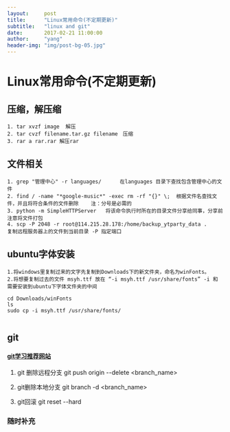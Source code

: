 ```yaml
---
layout:     post
title:      "Linux常用命令(不定期更新)"
subtitle:   "linux and git"
date:       2017-02-21 11:00:00
author:     "yang"
header-img: "img/post-bg-05.jpg"
---
```


# Linux常用命令(不定期更新)

## 压缩，解压缩
    
    1. tar xvzf image  解压
    2. tar cvzf filename.tar.gz filename　压缩
    3. rar a rar.rar 解压rar
    
    
## 文件相关
    
    1. grep "管理中心" -r languages/      在languages 目录下查找包含管理中心的文件
    2. find / -name "*google-music*" -exec rm -rf "{}" \;  根据文件名查找文件，并且将符合条件的文件删除    注：分号是必需的
    3. python -m SimpleHTTPServer   将该命令执行时所在的目录文件分享给同事，分享前注意将文件打包
    4. scp -P 2048 -r root@114.215.28.178:/home/backup_ytparty_data .            复制远程服务器上的文件到当前目录 -P 指定端口  
## ubuntu字体安装

	1.将windows里复制过来的文字先复制到Downloads下的新文件夹，命名为winFonts。
	2.将想要复制过去的文件 msyh.ttf 放在 “-i msyh.ttf /usr/share/fonts” -i 和 需要安装到ubuntu下字体文件夹的中间

```
cd Downloads/winFonts
ls
sudo cp -i msyh.ttf /usr/share/fonts/
 
```

    
## git
    
####  [git学习推荐网站](http://www.liaoxuefeng.com/wiki/0013739516305929606dd18361248578c67b8067c8c017b000/00137628548491051ccfaef0ccb470894c858999603fedf000)

1. git 删除远程分支  		git push origin --delete <branch_name>

2. git删除本地分支 		git branch -d <branch_name>

3. git回滚 			git reset --hard  <HEAD>


### 随时补充
    



